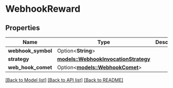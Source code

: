 # WebhookReward

## Properties

Name | Type | Description | Notes
------------ | ------------- | ------------- | -------------
**webhook_symbol** | Option<**String**> |  | [optional]
**strategy** | [**models::WebhookInvocationStrategy**](WebhookInvocationStrategy.md) |  | 
**web_hook_comet** | Option<[**models::WebhookComet**](WebhookComet.md)> |  | [optional]

[[Back to Model list]](../README.md#documentation-for-models) [[Back to API list]](../README.md#documentation-for-api-endpoints) [[Back to README]](../README.md)


